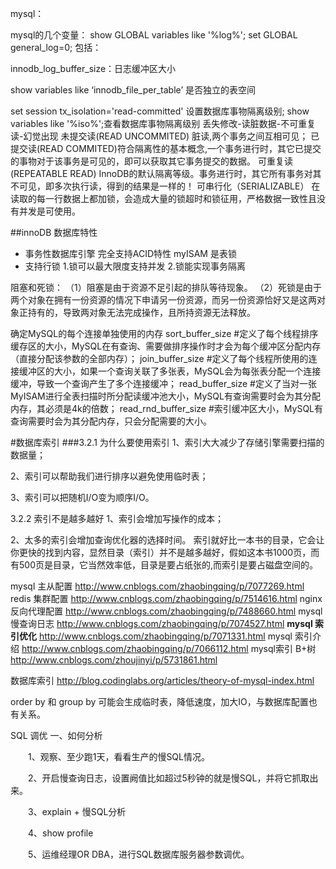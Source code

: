 mysql：

mysql的几个变量： show GLOBAL variables like '%log%';
set GLOBAL  general_log=0;
包括：

innodb\_log\_buffer\_size：日志缓冲区大小

show variables like ‘innodb\_file\_per\_table’ 是否独立的表空间

set session tx_isolation='read-committed' 设置数据库事物隔离级别;
show variables like '%iso%';查看数据库事物隔离级别
丢失修改-读脏数据-不可重复读-幻觉出现
未提交读(READ UNCOMMITED) 脏读,两个事务之间互相可见；
已提交读(READ COMMITED)符合隔离性的基本概念,一个事务进行时，其它已提交的事物对于该事务是可见的，即可以获取其它事务提交的数据。
可重复读(REPEATABLE READ) InnoDB的默认隔离等级。事务进行时，其它所有事务对其不可见，即多次执行读，得到的结果是一样的！
可串行化（SERIALIZABLE） 在读取的每一行数据上都加锁，会造成大量的锁超时和锁征用，严格数据一致性且没有并发是可使用。

##innoDB 数据库特性
- 事务性数据库引擎 完全支持ACID特性   myISAM 是表锁
- 支持行锁 1.锁可以最大限度支持并发 2.锁能实现事务隔离

阻塞和死锁：
（1）阻塞是由于资源不足引起的排队等待现象。
（2）死锁是由于两个对象在拥有一份资源的情况下申请另一份资源，而另一份资源恰好又是这两对象正持有的，导致两对象无法完成操作，且所持资源无法释放。

确定MySQL的每个连接单独使用的内存
sort_buffer_size #定义了每个线程排序缓存区的大小，MySQL在有查询、需要做排序操作时才会为每个缓冲区分配内存（直接分配该参数的全部内存）；
join_buffer_size #定义了每个线程所使用的连接缓冲区的大小，如果一个查询关联了多张表，MySQL会为每张表分配一个连接缓冲，导致一个查询产生了多个连接缓冲；
read_buffer_size #定义了当对一张MyISAM进行全表扫描时所分配读缓冲池大小，MySQL有查询需要时会为其分配内存，其必须是4k的倍数；
read_rnd_buffer_size #索引缓冲区大小，MySQL有查询需要时会为其分配内存，只会分配需要的大小。


#数据库索引
###3.2.1 为什么要使用索引
  1、索引大大减少了存储引擎需要扫描的数据量；
  
  2、索引可以帮助我们进行排序以避免使用临时表；
  
  3、索引可以把随机I/O变为顺序I/O。
  
3.2.2 索引不是越多越好
  1、索引会增加写操作的成本；
  
  2、太多的索引会增加查询优化器的选择时间。
索引就好比一本书的目录，它会让你更快的找到内容，显然目录（索引）并不是越多越好，假如这本书1000页，而有500页是目录，它当然效率低，目录是要占纸张的,而索引是要占磁盘空间的。


mysql 主从配置 http://www.cnblogs.com/zhaobingqing/p/7077269.html
redis 集群配置 http://www.cnblogs.com/zhaobingqing/p/7514616.html
nginx 反向代理配置 http://www.cnblogs.com/zhaobingqing/p/7488660.html
mysql 慢查询日志 http://www.cnblogs.com/zhaobingqing/p/7074527.html
**mysql 索引优化** http://www.cnblogs.com/zhaobingqing/p/7071331.html
mysql 索引介绍 http://www.cnblogs.com/zhaobingqing/p/7066112.html
mysql索引 B+树 http://www.cnblogs.com/zhoujinyi/p/5731861.html

数据库索引
http://blog.codinglabs.org/articles/theory-of-mysql-index.html

order by 和 group by 可能会生成临时表，降低速度，加大IO，与数据库配置也有关系。

SQL 调优
一、如何分析

　　1、观察、至少跑1天，看看生产的慢SQL情况。

　　2、开启慢查询日志，设置阙值比如超过5秒钟的就是慢SQL，并将它抓取出来。

　　3、explain + 慢SQL分析

　　4、show profile

　　5、运维经理OR DBA，进行SQL数据库服务器参数调优。


